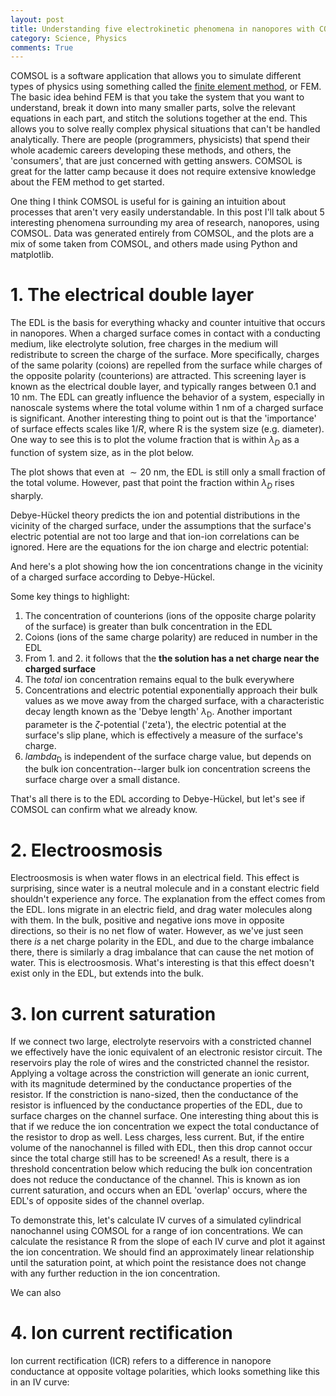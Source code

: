 ```yaml
---
layout: post
title: Understanding five electrokinetic phenomena in nanopores with COMSOL
category: Science, Physics
comments: True
---
```


COMSOL is a software application that allows you to simulate different types of physics using something called the [finite element method](https://en.wikipedia.org/wiki/Finite_element_method), or FEM. The basic idea behind FEM is that you take the system that you want to understand, break it down into many smaller parts, solve the relevant equations in each part, and stitch the solutions together at the end. This allows you to solve really complex physical situations that can't be handled analytically. There are people (programmers, physicists) that spend their whole academic careers developing these methods, and others, the 'consumers', that are just concerned with getting answers. COMSOL is great for the latter camp because it does not require extensive knowledge about the FEM method to get started.

One thing I think COMSOL is useful for is gaining an intuition about processes that aren't very easily understandable. In this post I'll talk about 5 interesting phenomena surrounding my area of research, nanopores, using COMSOL. Data was generated entirely from COMSOL, and the plots are a mix of some taken from COMSOL, and others made using Python and matplotlib.

# 1. The electrical double layer
The EDL is the basis for everything whacky and counter intuitive that occurs in nanopores. When a charged surface comes in contact with a conducting medium, like electrolyte solution, free charges in the medium will redistribute to screen the charge of the surface. More specifically, charges of the same polarity (coions) are repelled from the surface while charges of the opposite polarity (counterions) are attracted. This screening layer is known as the electrical double layer, and typically ranges between 0.1 and 10 nm. The EDL can greatly influence the behavior of a system, especially in nanoscale systems where the total volume within 1 nm of a charged surface is significant. Another interesting thing to point out is that the 'importance' of surface effects scales like $1/R$, where R is the system size (e.g. diameter). One way to see this is to plot the volume fraction that is within $\lambda_{D}$ as a function of system size, as in the plot below. 

The plot shows that even at $\sim 20$ nm, the EDL is still only a small fraction of the total volume. However, past that point the fraction within $\lambda_{D}$ rises sharply.

Debye-Hückel theory predicts the ion and potential distributions in the vicinity of the charged surface, under the assumptions that the surface's electric potential are not too large and that ion-ion correlations can be ignored. Here are the equations for the ion charge and electric potential:


And here's a plot showing how the ion concentrations change in the vicinity of a charged surface according to Debye-Hückel.



Some key things to highlight:
1. The concentration of counterions (ions of the opposite charge polarity of the surface) is greater than bulk concentration in the EDL
2. Coions (ions of the same charge polarity) are reduced in number in the EDL
3. From 1. and 2. it follows that the **the solution has a net charge near the charged surface**
3. The *total* ion concentration remains equal to the bulk everywhere
3. Concentrations and electric potential exponentially approach their bulk values as we move away from the charged surface, with a characteristic decay length known as the 'Debye length' $\lambda_{\text{D}}$. Another important parameter is the $\zeta$-potential ('zeta'), the electric potential at the surface's slip plane, which is effectively a measure of the surface's charge.
4. $lambda_{\text{D}}$ is independent of the surface charge value, but depends on the bulk ion concentration--larger bulk ion concentration screens the surface charge over a small distance.

That's all there is to the EDL according to Debye-Hückel, but let's see if COMSOL can confirm what we already know.

# 2. Electroosmosis
Electroosmosis is when water flows in an electrical field. This effect is surprising, since water is a neutral molecule and in a constant electric field shouldn't experience any force. The explanation from the effect comes from the EDL. Ions migrate in an electric field, and drag water molecules along with them. In the bulk, positive and negative ions move in opposite directions, so their is no net flow of water. However, as we've just seen there *is* a net charge polarity in the EDL, and due to the charge imbalance there, there is similarly a drag imbalance that can cause the net motion of water. This is electroosmosis. What's interesting is that this effect doesn't exist only in the EDL, but extends into the bulk.

# 3. Ion current saturation
If we connect two large, electrolyte reservoirs with a constricted channel we effectively have the ionic equivalent of an electronic resistor circuit. The reservoirs play the role of wires and the constricted channel the resistor. Applying a voltage across the constriction will generate an ionic current, with its magnitude determined by the conductance properties of the resistor. If the constriction is nano-sized, then the conductance of the resistor is influenced by the conductance properties of the EDL, due to surface charges on the channel surface. One interesting thing about this is that if we reduce the ion concentration we expect the total conductance of the resistor to drop as well. Less charges, less current. But, if the entire volume of the nanochannel is filled with EDL, then this drop cannot occur since the total charge still has to be screened! As a result, there is a threshold concentration below which reducing the bulk ion concentration does not reduce the conductance of the channel. This is known as ion current saturation, and occurs when an EDL 'overlap' occurs, where the EDL's of opposite sides of the channel overlap.

To demonstrate this, let's calculate IV curves of a simulated cylindrical nanochannel using COMSOL for a range of ion concentrations. We can calculate the resistance R from the slope of each IV curve and plot it against the ion concentration. We should find an approximately linear relationship until the saturation point, at which point the resistance does not change with any further reduction in the ion concentration.

We can also 

# 4. Ion current rectification

Ion current rectification (ICR) refers to a difference in nanopore conductance at opposite voltage polarities, which looks something like this in an IV curve:





